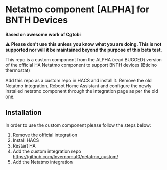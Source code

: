 # Netatmo component [ALPHA] for BNTH Devices

**Based on awesome work of Cgtobi**

:warning: **Please don't use this unless you know what you are doing. This is not supported nor will it be maintained beyond the purpose of this beta test.**

This repo is a custom component from the ALPHA (read BUGGED) version of the official HA Netatmo component to support BNTH devices (Bticino thermostat)

Add this repo as a custom repo in HACS and install it. Remove the old Netatmo integration. Reboot Home Assistant and configure the newly installed netatmo component through the integration page as per the old one. 

## Installation

In order to use the custom component please follow the steps below:
1. Remove the official integration
2. Install HACS
3. Restart HA
4. Add the custom integration repo https://github.com/Invernomut0/netatmo_custom/
5.  Add the Netatmo integration
